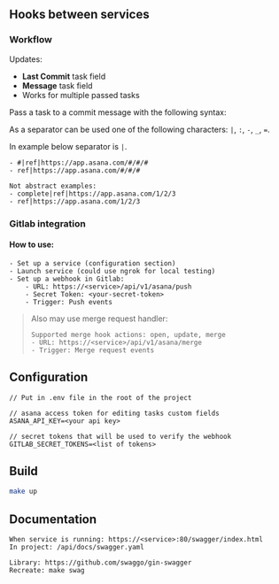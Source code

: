 ## Hooks between services

### Workflow

Updates:

- **Last Commit** task field
- **Message** task field
- Works for multiple passed tasks

Pass a task to a commit message with the following syntax:

As a separator can be used one of the following characters: `|`, `:`, `-`, `_`, `=`.

In example below separator is `|`.

```text
- #|ref|https://app.asana.com/#/#/#
- ref|https://app.asana.com/#/#/#

Not abstract examples:
- complete|ref|https://app.asana.com/1/2/3
- ref|https://app.asana.com/1/2/3
```

### Gitlab integration

#### How to use:

```text
- Set up a service (configuration section)
- Launch service (could use ngrok for local testing)
- Set up a webhook in Gitlab:
    - URL: https://<service>/api/v1/asana/push
    - Secret Token: <your-secret-token>
    - Trigger: Push events
```

> Also may use merge request handler:
> ```text
> Supported merge hook actions: open, update, merge
> - URL: https://<service>/api/v1/asana/merge
> - Trigger: Merge request events
> ```


## Configuration

```text
// Put in .env file in the root of the project

// asana access token for editing tasks custom fields
ASANA_API_KEY=<your api key>

// secret tokens that will be used to verify the webhook
GITLAB_SECRET_TOKENS=<list of tokens> 
```

## Build

```bash
make up
```

## Documentation

```text
When service is running: https://<service>:80/swagger/index.html
In project: /api/docs/swagger.yaml

Library: https://github.com/swaggo/gin-swagger
Recreate: make swag
```
